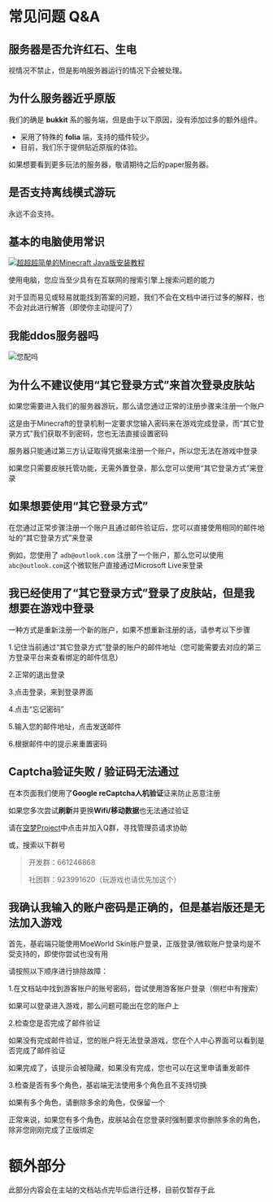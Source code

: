 # 常见问题 Q&A

## 服务器是否允许红石、生电
视情况不禁止，但是影响服务器运行的情况下会被处理。

## 为什么服务器近乎原版
我们的确是 **bukkit** 系的服务端，但是由于以下原因，没有添加过多的额外组件。

* 采用了特殊的 **folia** 端，支持的插件较少。
* 目前，我们乐于提供贴近原版的体验。

如果想要看到更多玩法的服务器，敬请期待之后的paper服务器。

## 是否支持离线模式游玩
永远不会支持。

## 基本的电脑使用常识
[![超超超简单的Minecraft Java版安装教程](https://s2.ax1x.com/2020/02/14/1XfWkT.png)](https://s2.ax1x.com/2020/02/14/1XfWkT.png)

使用电脑，您应当至少具有在互联网的搜索引擎上搜索问题的能力

对于显而易见或轻易就能找到答案的问题，我们不会在文档中进行过多的解释，也不会对此进行解答（即使你主动提问了）

## 我能ddos服务器吗
![您配吗](https://img2.imgtp.com/2024/05/09/2BVDNddJ.png)

## 为什么不建议使用“其它登录方式”来首次登录皮肤站
如果您需要进入我们的服务器游玩，那么请您通过正常的注册步骤来注册一个账户

这是由于Minecraft的登录机制一定要求您输入密码来在游戏完成登录，而“其它登录方式”我们获取不到密码，您也无法直接设置密码

服务器只能通过第三方认证取得凭据来注册一个账户，所以您无法在游戏中登录

如果您只需要皮肤托管功能，无需外置登录，那么您可以使用“其它登录方式”来登录

## 如果想要使用“其它登录方式”
在您通过正常步骤注册一个账户且通过邮件验证后，您可以直接使用相同的邮件地址的“其它登录方式”来登录

例如，您使用了 `adb@outlook.com` 注册了一个账户，那么您可以使用 `abc@outlook.com`这个微软账户直接通过Microsoft Live来登录

## 我已经使用了“其它登录方式”登录了皮肤站，但是我想要在游戏中登录
一种方式是重新注册一个新的账户，如果不想重新注册的话，请参考以下步骤

1.记住当前通过“其它登录方式”登录的账户的邮件地址（您可能需要去对应的第三方登录平台来查看绑定的邮件信息）

2.正常的退出登录

3.点击登录，来到登录界面

4.点击“忘记密码”

5.输入您的邮件地址，点击发送邮件

6.根据邮件中的提示来重置密码

## Captcha验证失败 / 验证码无法通过
在本页面我们使用了**Google reCaptcha人机验证**证来防止恶意注册

如果您多次尝试**刷新**并更换**Wifi/移动数据**也无法通过验证

请在[空梦Project](https://project.moeworld.tech/#term-7)中点击并加入Q群，寻找管理员请求协助

或，搜索以下群号

>开发群：661246868
>
>社团群：923991620（玩游戏也请优先加这个）

## 我确认我输入的账户密码是正确的，但是基岩版还是无法加入游戏

首先，基岩端只能使用MoeWorld Skin账户登录，正版登录/微软账户登录均是不受支持的，即使你尝试也没有用

请按照以下顺序进行排除故障：

1.在文档站中找到游客账户的账号密码，尝试使用游客账户登录（侧栏中有搜索）

如果可以登录进入游戏，那么问题可能出在您的账户上

2.检查您是否完成了邮件验证

如果没有完成邮件验证，您的账户将无法登录游戏，您在个人中心界面可以看到是否完成了邮件验证

如果完成了，该提示会被隐藏，如果没有完成，您也可以在这里申请重发邮件

3.检查是否有多个角色，基岩端无法使用多个角色且不支持切换

如果有多个角色，请删除多余的角色，仅保留一个

正常来说，如果您有多个角色，皮肤站会在您登录时强制要求你删除多余的角色，除非您刚刚完成了正版绑定

# 额外部分

此部分内容会在主站的文档站点完毕后进行迁移，目前仅暂存于此

